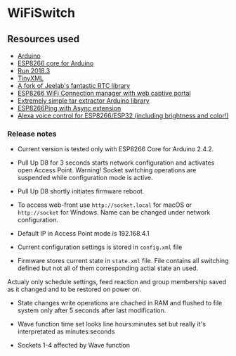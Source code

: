 # WiFiSwitch

## Resources used

* [Arduino](https://github.com/arduino/Arduino)
* [ESP8266 core for Arduino](https://github.com/esp8266/Arduino)
* [Run 2018.3](https://github.com/emelianov/Run)
* [TinyXML](https://github.com/adafruit/TinyXML)
* [A fork of Jeelab's fantastic RTC library](https://github.com/adafruit/RTClib)
* [ESP8266 WiFi Connection manager with web captive portal](https://github.com/tzapu/WiFiManager)
* [Extremely simple tar extractor Arduino library](https://github.com/emelianov/untarArduino)
* [ESP8266Ping with Async extension](https://github.com/emelianov/ESP8266Ping)
* [Alexa voice control for ESP8266/ESP32 (including brightness and color!)](https://github.com/Aircoookie/Espalexa)

### Release notes

* Current version is tested only with ESP8266 Core for Arduino 2.4.2.

* Pull Up D8 for 3 seconds starts network configuration and activates open Access Point. Warning! Socket switching operations are suspended while configuration mode is active.

* Pull Up D8 shortly initiates firmware reboot.

* To access web-front use `http://socket.local` for macOS or `http://socket` for Windows. Name can be changed under network configuration.

* Default IP in Access Point mode is 192.168.4.1

* Current configuration settings is stored in `config.xml` file

* Firmware stores current state in `state.xml` file. File contains all switching defined but not all of them corresponding actial state an used.

Actualy only schedule settings, feed reaction and group membership saved as it changed and to be restored on power on.

* State changes write operations are chached in RAM and flushed to file system only after 5 seconds after last modification.

* Wave function time set looks line hours:minutes set but really it's interpretated as minutes:seconds

* Sockets 1-4 affected by Wave function